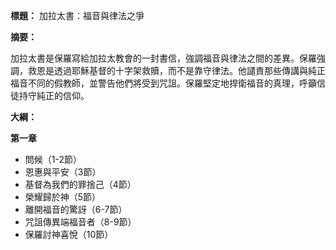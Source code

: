 **標題：** 加拉太書：福音與律法之爭

**摘要：**

加拉太書是保羅寫給加拉太教會的一封書信，強調福音與律法之間的差異。保羅強調，救恩是透過耶穌基督的十字架救贖，而不是靠守律法。他譴責那些傳講與純正福音不同的假教師，並警告他們將受到咒詛。保羅堅定地捍衛福音的真理，呼籲信徒持守純正的信仰。

**大綱：**

**第一章**

* 問候（1-2節）
* 恩惠與平安（3節）
* 基督為我們的罪捨己（4節）
* 榮耀歸於神（5節）
* 離開福音的驚訝（6-7節）
* 咒詛傳異端福音者（8-9節）
* 保羅討神喜悅（10節）